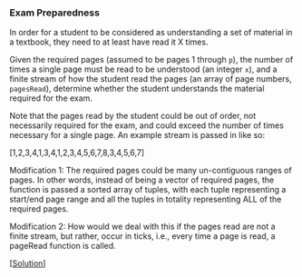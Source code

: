### Exam Preparedness

In order for a student to be considered as understanding a set of material in a textbook, they need to at least have read it X times.

Given the required pages (assumed to be pages 1 through `p`), the number of times a single page must be read to be understood (an integer `x`), and a finite stream of how the student read the pages (an array of page numbers, `pagesRead`), determine whether the student understands the material required for the exam.

Note that the pages read by the student could be out of order, not necessarily required for the exam, and could exceed the number of times necessary for a single page. An example stream is passed in like so:

[1,2,3,4,1,3,4,1,2,3,4,5,6,7,8,3,4,5,6,7]

Modification 1: The required pages could be many un-contiguous ranges of pages. In other words, instead of being a vector of required pages, the function is passed a sorted array of tuples, with each tuple representing a start/end page range and all the tuples in totality representing ALL of the required pages.

Modification 2: How would we deal with this if the pages read are not a finite stream, but rather, occur in ticks, i.e., every time a page is read, a pageRead function is called.

\[[Solution](solution.cpp)\]
